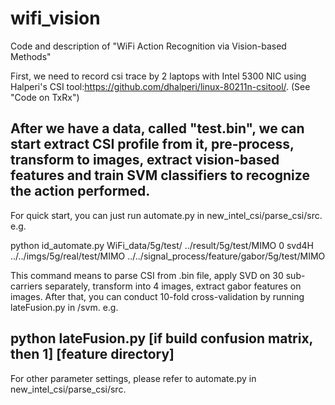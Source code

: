 # wifi_vision
Code and description of "WiFi Action Recognition via Vision-based Methods"

First, we need to record csi trace by 2 laptops with Intel 5300 NIC using Halperi's CSI tool:https://github.com/dhalperi/linux-80211n-csitool/.
(See "Code on TxRx")

After we have a data, called "test.bin", we can start extract CSI profile from it, pre-process, transform to images, extract vision-based features and train SVM classifiers to recognize the action performed.
------

For quick start, you can just run automate.py in new_intel_csi/parse_csi/src. e.g.

python id_automate.py WiFi_data/5g/test/ ../result/5g/test/MIMO 0 svd4H ../../imgs/5g/real/test/MIMO ../../signal_process/feature/gabor/5g/test/MIMO

This command means to parse CSI from .bin file, apply SVD on 30 sub-carriers separately, transform into 4 images, extract gabor features on images. After that, you can conduct 10-fold cross-validation by running lateFusion.py in /svm. e.g.

python lateFusion.py [if build confusion matrix, then 1] [feature directory]
------
For other parameter settings, please refer to automate.py in new_intel_csi/parse_csi/src.


